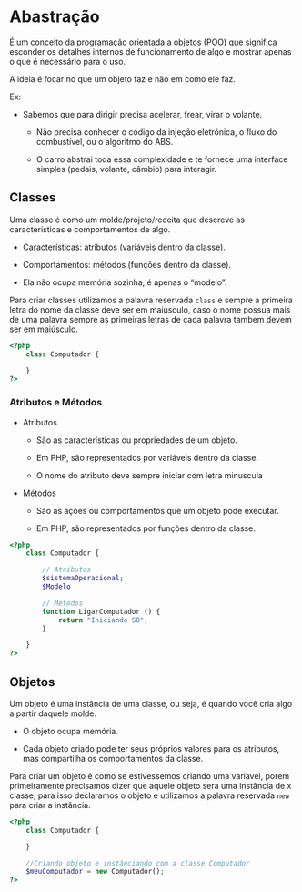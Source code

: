 # Abastração

É um conceito da programação orientada a objetos (POO) que significa esconder os detalhes internos de funcionamento de algo e mostrar apenas o que é necessário para o uso.

A ideia é focar no que um objeto faz e não em como ele faz.

Ex:

* Sabemos que para dirigir precisa acelerar, frear, virar o volante.
    
    * Não precisa conhecer o código da injeção eletrônica, o fluxo do combustível, ou o algoritmo do ABS.
    
    * O carro abstrai toda essa complexidade e te fornece uma interface simples (pedais, volante, câmbio) para interagir.

## Classes

Uma classe é como um molde/projeto/receita que descreve as características e comportamentos de algo.

* Características: atributos (variáveis dentro da classe).

* Comportamentos: métodos (funções dentro da classe).

* Ela não ocupa memória sozinha, é apenas o “modelo”.

Para criar classes utilizamos a palavra reservada ``class`` e sempre a primeira letra do nome da classe deve ser em maiúsculo, caso o nome possua mais de uma palavra sempre as primeiras letras de cada palavra tambem devem ser em maiúsculo.

```php
<?php
    class Computador {

    }
?>
```

### Atributos e Métodos

* Atributos

    * São as características ou propriedades de um objeto.

    * Em PHP, são representados por variáveis dentro da classe.

    * O nome do atributo deve sempre iniciar com letra minuscula

* Métodos

    * São as ações ou comportamentos que um objeto pode executar.

    * Em PHP, são representados por funções dentro da classe.

```php
<?php
    class Computador {

        // Atributos
        $sistemaOperacional;
        $Modelo

        // Métodos
        function LigarComputador () {
            return "Iniciando SO";
        }

    }
?>
```

## Objetos

Um objeto é uma instância de uma classe, ou seja, é quando você cria algo a partir daquele molde.

* O objeto ocupa memória.

* Cada objeto criado pode ter seus próprios valores para os atributos, mas compartilha os comportamentos da classe.

Para criar um objeto é como se estivessemos criando uma variavel, porem primeiramente precisamos dizer que aquele objeto sera uma instância de x classe, para isso declaramos o objeto e utilizamos a palavra reservada ``new`` para criar a instância.

```php
<?php
    class Computador {

    }

    //Criando objeto e instânciando com a classe Computador
    $meuComputador = new Computador();
?>
```
